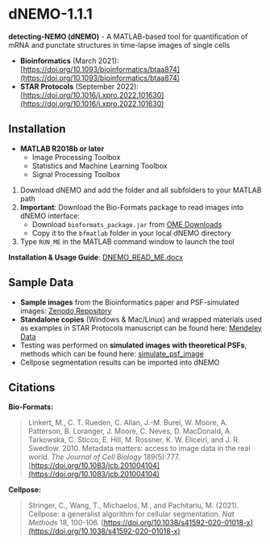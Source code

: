 # dNEMO-1.1.1

**detecting-NEMO (dNEMO)** - A MATLAB-based tool for quantification of mRNA and punctate structures in time-lapse images of single cells

- **Bioinformatics** (March 2021): [https://doi.org/10.1093/bioinformatics/btaa874](https://doi.org/10.1093/bioinformatics/btaa874)
- **STAR Protocols** (September 2022): [https://doi.org/10.1016/j.xpro.2022.101630](https://doi.org/10.1016/j.xpro.2022.101630)

## Installation

- **MATLAB R2018b or later**
   - Image Processing Toolbox
   - Statistics and Machine Learning Toolbox
   - Signal Processing Toolbox

1. Download dNEMO and add the folder and all subfolders to your MATLAB path
2. **Important**: Download the Bio-Formats package to read images into dNEMO interface:
   - Download `bioformats_package.jar` from [OME Downloads](https://www.openmicroscopy.org/bio-formats/downloads/)
   - Copy it to the `bfmatlab` folder in your local dNEMO directory
3. Type `RUN_ME` in the MATLAB command window to launch the tool

**Installation & Usage Guide**: [DNEMO_READ_ME.docx](DNEMO_READ_ME.docx)

## Sample Data

- **Sample images** from the Bioinformatics paper and PSF-simulated images: [Zenodo Repository](https://zenodo.org/records/17186070?token=eyJhbGciOiJIUzUxMiJ9.eyJpZCI6IjUyM2ExNDRiLTc4NmQtNGQ1OS1iNDQ4LTU1MjM0ZDU0MWQwNSIsImRhdGEiOnt9LCJyYW5kb20iOiI2MzcxMGQ0NWRiMmJkMTFmN2E2ZDk5MDI4NGU1ZDc3NCJ9.R8JOEoxJRNWEtjGmie5nTVP8KKNacSZjns5Po3wRaDSEhCUEOLyWRFJAu65KYOu5oFe_UQLWWPtx7dUb01hdIA)
- **Standalone copies** (Windows & Mac/Linux) and wrapped materials used as examples in STAR Protocols manuscript can be found here: [Mendeley Data](https://doi.org/10.17632/8j4x6dj2f7.1)
- Testing was performed on **simulated images with theoretical PSFs**, methods which can be found here: [simulate_psf_image](https://github.com/recleelab/simulate_psf_image)
- Cellpose segmentation results can be imported into dNEMO

## Citations

**Bio-Formats:**
> Linkert, M., C. T. Rueden, C. Allan, J.-M. Burel, W. Moore, A. Patterson, B. Loranger, J. Moore, C. Neves, D. MacDonald, A. Tarkowska, C. Sticco, E. Hill, M. Rossner, K. W. Eliceiri, and J. R. Swedlow. 2010. Metadata matters: access to image data in the real world. *The Journal of Cell Biology* 189(5):777. [https://doi.org/10.1083/jcb.201004104](https://doi.org/10.1083/jcb.201004104)

**Cellpose:**
> Stringer, C., Wang, T., Michaelos, M., and Pachitariu, M. (2021). Cellpose: a generalist algorithm for cellular segmentation. *Nat Methods* 18, 100-106. [https://doi.org/10.1038/s41592-020-01018-x](https://doi.org/10.1038/s41592-020-01018-x)
